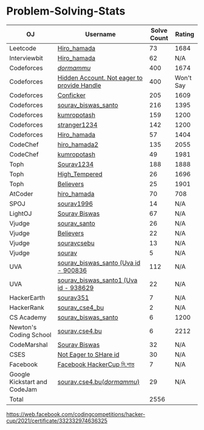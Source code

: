 # Problem-Solving-Stats
| OJ | Username | Solve Count | Rating |
| -- | -------- | ----------- | -------|
| Leetcode | [Hiro_hamada](https://www.interviewbit.com/profile/souravcse4bu_d846b9a99d1c)| 73 | 1684 |
| Interviewbit | [Hiro_hamada](https://leetcode.com/Hiro_hamada/)| 62 | N/A |
| Codeforces | [_dormammu_](https://codeforces.com/profile/_dormammu_)| 400 | 1674 |
| Codeforces | [Hidden Account. Not eager to provide Handle](https://codeforces.com/profile/)| 400 | Won't Say |
| Codeforces | [Conficker](https://codeforces.com/profile/Conficker)| 205 | 1609 |
| Codeforces | [sourav_biswas_santo](https://codeforces.com/profile/sourav_biswas_santo)| 216 | 1395 |
| Codeforces | [kumropotash](https://codeforces.com/profile/kumropotash)| 159 | 1200 |
| Codeforces | [stranger1234](https://codeforces.com/profile/stranger1234)| 142 | 1200 |
| Codeforces | [Hiro_hamada](https://codeforces.com/profile/Hiro_hamada)| 57 | 1404 |
| CodeChef | [hiro_hamada2](https://www.codechef.com/users/hiro_hamada2) | 135 | 2055 |
| CodeChef | [kumropotash](https://www.codechef.com/users/kumropotash) | 49 | 1981 |
| Toph | [Sourav1234](https://toph.co/u/Sourav1234) | 188 | 1888 |
| Toph | [High_Tempered](https://toph.co/u/High_tempered) | 26 | 1696 |
| Toph | [Believers](https://toph.co/u/Believers) | 25 | 1901 |
| AtCoder | [hiro_hamada](https://atcoder.jp/users/hiro_hamada) | 70 | 708 |
| SPOJ | [sourav1996](https://www.spoj.com/users/sourav1996/) | 14 | N/A |
| LightOJ | [Sourav Biswas](https://lightoj.com/user/sourav-cse4-) | 67 | N/A |
| Vjudge | [sourav_santo](https://vjudge.net/user/sourav_santo) | 26 | N/A |
| Vjudge | [Believers](https://vjudge.net/user/Believers) | 22 |N/A |
| Vjudge | [souravcsebu](https://vjudge.net/user/souravcsebu) | 13 | N/A |
| Vjudge | [sourav](https://vjudge.net/user/souravcse1996) | 5 | N/A |
| UVA | [sourav_biswas_santo (Uva id - 900836](http://uhunt.onlinejudge.org/id/900836) | 112 | N/A |
| UVA | [sourav_biswas_santo1 (Uva id - 938629](http://uhunt.onlinejudge.org/id/938629) | 22 | N/A |
| HackerEarth | [sourav351](https://www.hackerearth.com/@sourav351) | 7 | N/A |
| HackerRank | [sourav_cse4_bu](https://www.hackerrank.com/sourav_cse4_bu?hr_r=1) | 2 | N/A |
| CS Academy | [sourav_biswas_santo](https://csacademy.com/user/sourav_biswas_santo) | 6 | 1200|
| Newton's Coding School | [sourav.cse4.bu](https://my.newtonschool.co/user/sourav.cse4.bu/) | 6 | 2212|
| CodeMarshal | [Sourav Biswas](https://algo.codemarshal.org/users/sourav1996) | 32 | N/A|
| CSES | [Not Eager to SHare id](https://algo.codemarshal.org/users/sourav1996) | 30 | N/A|
| Facebook | [Facebook HackerCup মি.শান্ত](https://web.facebook.com/codingcompetitions/hacker-cup/2021/certificate/332332974636325) | 7 | N/A|
| Google Kickstart and CodeJam | [sourav.cse4.bu(_dormammu_)](https://github.com/souravbiswassanto/Codes) | 29 | N/A|
| Total | | 2556 |
https://web.facebook.com/codingcompetitions/hacker-cup/2021/certificate/332332974636325
